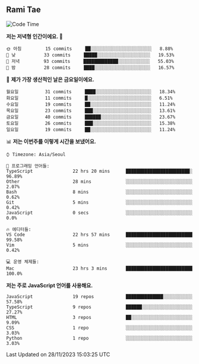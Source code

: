 ## Rami Tae

<!--START_SECTION:waka-->
![Code Time](http://img.shields.io/badge/Code%20Time-1%2C253%20hrs%2050%20mins-blue)

**저는 저녁형 인간이에요. 🦉** 

```text
🌞 아침         15 commits     ██░░░░░░░░░░░░░░░░░░░░░░░   8.88% 
🌆 낮　         33 commits     █████░░░░░░░░░░░░░░░░░░░░   19.53% 
🌃 저녁         93 commits     █████████████░░░░░░░░░░░░   55.03% 
🌙 밤　         28 commits     ████░░░░░░░░░░░░░░░░░░░░░   16.57%

```
📅 **제가 가장 생산적인 날은 금요일이에요.** 

```text
월요일          31 commits     ████░░░░░░░░░░░░░░░░░░░░░   18.34% 
화요일          11 commits     █░░░░░░░░░░░░░░░░░░░░░░░░   6.51% 
수요일          19 commits     ██░░░░░░░░░░░░░░░░░░░░░░░   11.24% 
목요일          23 commits     ███░░░░░░░░░░░░░░░░░░░░░░   13.61% 
금요일          40 commits     ██████░░░░░░░░░░░░░░░░░░░   23.67% 
토요일          26 commits     ███░░░░░░░░░░░░░░░░░░░░░░   15.38% 
일요일          19 commits     ██░░░░░░░░░░░░░░░░░░░░░░░   11.24%

```


📊 **저는 이번주를 이렇게 시간을 보냈어요.** 

```text
⌚︎ Timezone: Asia/Seoul

💬 프로그래밍 언어들: 
TypeScript               22 hrs 20 mins      ████████████████████████░   96.89% 
Other                    28 mins             ░░░░░░░░░░░░░░░░░░░░░░░░░   2.07% 
Bash                     8 mins              ░░░░░░░░░░░░░░░░░░░░░░░░░   0.62% 
Git                      5 mins              ░░░░░░░░░░░░░░░░░░░░░░░░░   0.42% 
JavaScript               0 secs              ░░░░░░░░░░░░░░░░░░░░░░░░░   0.0%

🔥 에디터들: 
VS Code                  22 hrs 57 mins      █████████████████████████   99.58% 
Vim                      5 mins              ░░░░░░░░░░░░░░░░░░░░░░░░░   0.42%

💻 운영 체제들: 
Mac                      23 hrs 3 mins       █████████████████████████   100.0%

```

**저는 주로 JavaScript 언어를 사용해요.** 

```text
JavaScript               19 repos            ██████████████░░░░░░░░░░░   57.58% 
TypeScript               9 repos             ██████░░░░░░░░░░░░░░░░░░░   27.27% 
HTML                     3 repos             ██░░░░░░░░░░░░░░░░░░░░░░░   9.09% 
CSS                      1 repo              ░░░░░░░░░░░░░░░░░░░░░░░░░   3.03% 
Python                   1 repo              ░░░░░░░░░░░░░░░░░░░░░░░░░   3.03%

```



 Last Updated on 28/11/2023 15:03:25 UTC
<!--END_SECTION:waka-->
